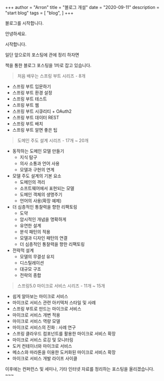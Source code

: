 +++
author = "Arron"
title = "블로그 개설"
date = "2020-09-11"
description = "start blog"
tags = [
    "blog",
]
+++

<!-- description -->
블로그를 시작합니다.
<!--more-->
안녕하세요.

시작합니다. 

일단 앞으로의 포스팅에 관에 정리 하자면

책을 통한 블로그 포스팅을 1차로 잡고 있습니다.

> 처음 배우는 스프링 부트 시리즈 - 8개

- 스프링 부트 입문하기
- 스프링 부트 환경 설정
- 스프링 부트 테스트
- 스프링 부트 웹
- 스프링 부트 시큐리티 + OAuth2
- 스프링 부트 데이터 REST
- 스프링 부트 배치
- 스프링 부트 알면 좋은 팁

> 도메인 주도 설계 시리즈 - 17개 ~ 20개

- 동작하는 도메인 모델 만들기
    - 지식 탐구
    - 의사 소통과 언어 사용
    - 모델과 구현의 연계
- 모델 주도 설계의 기본 요소
    - 도메인의 격리
    - 소프트웨어에서 표현되는 모델
    - 도메인 객체의 생명주기
    - 언어의 사용(확장 예제)
- 더 심층적인 통찰력을 향한 리팩토링
    - 도약
    - 암시적인 개념을 명확하게
    - 유연한 설계
    - 분석 패턴의 적용
    - 모델과 디자인 패턴의 연결
    - 더 심층적인 통찰력을 향한 리팩토링
- 전략적 설계
    - 모델의 무결성 유지
    - 디스틸레이션
    - 대규모 구조
    - 전략의 종합

> 스프링5.0 마이크로 서비스 시리즈 - 11개 ~ 15개

- 쉽게 알아보는 마이크로 서비스
- 마이크로 서비스 관련 아키텍처 스타일 및 사례
- 스프링 부트로 만드는 마이크로 서비스
- 마이크로 서비스 개변 적용
- 마이크로 서비스 역량 모델
- 마이크로 서비스의 진화 : 사례 연구
- 스프링 클라우드 컴포넌트를 활용한 마이크로 서비스 확장
- 마이크로 서비스  로깅 및 모니터링
- 도커 컨테이너와 마이크로 서비스
- 메소스와 마라톤을 이용한 도커화된 마이크로 서비스 확장
- 마이크로 서비스 개발 라이프 사이클

이후에는 컨퍼런스 및 세미나, 기타 인터넷 자료를 정리하는 포스팅을 올리겠습니다. ~~~ 